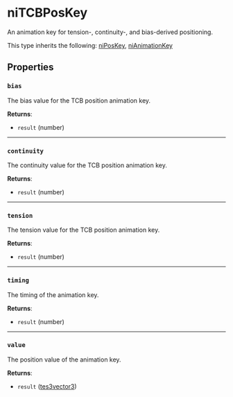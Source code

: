 # niTCBPosKey
<div class="search_terms" style="display: none">nitcbposkey, tcbposkey</div>

<!---
	This file is autogenerated. Do not edit this file manually. Your changes will be ignored.
	More information: https://github.com/MWSE/MWSE/tree/master/docs
-->

An animation key for tension-, continuity-, and bias-derived positioning.

This type inherits the following: [niPosKey](../types/niPosKey.md), [niAnimationKey](../types/niAnimationKey.md)
## Properties

### `bias`
<div class="search_terms" style="display: none">bias</div>

The bias value for the TCB position animation key.

**Returns**:

* `result` (number)

***

### `continuity`
<div class="search_terms" style="display: none">continuity</div>

The continuity value for the TCB position animation key.

**Returns**:

* `result` (number)

***

### `tension`
<div class="search_terms" style="display: none">tension</div>

The tension value for the TCB position animation key.

**Returns**:

* `result` (number)

***

### `timing`
<div class="search_terms" style="display: none">timing</div>

The timing of the animation key.

**Returns**:

* `result` (number)

***

### `value`
<div class="search_terms" style="display: none">value</div>

The position value of the animation key.

**Returns**:

* `result` ([tes3vector3](../types/tes3vector3.md))

